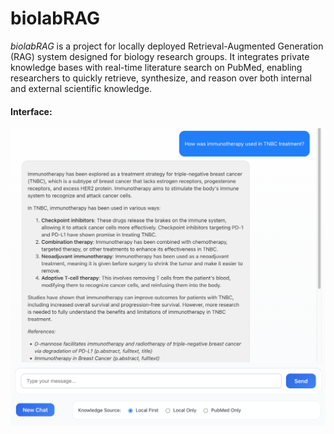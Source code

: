 # biolabRAG
*biolabRAG* is a project for locally deployed Retrieval-Augmented Generation (RAG) system designed for biology research groups. It integrates private knowledge bases with real-time literature search on PubMed, enabling researchers to quickly retrieve, synthesize, and reason over both internal and external scientific knowledge.

#### Interface:
![](extdata/chart/example.png)